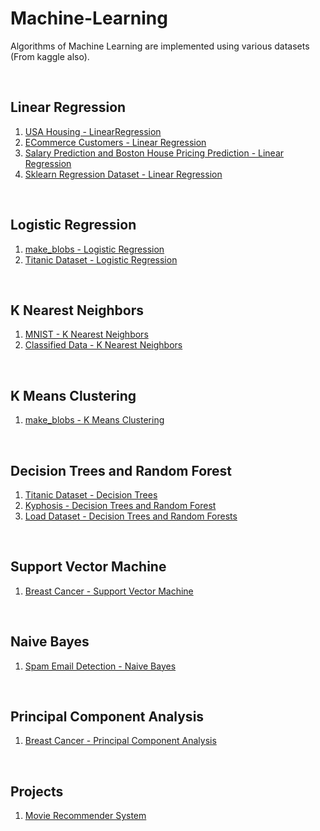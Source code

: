 # Machine-Learning

Algorithms of Machine Learning are implemented using various datasets (From kaggle also).


<br>

## Linear Regression 

1. <a href = "https://github.com/sameeksharathi/Machine-Learning/tree/master/Linear%20Regression%20-%20USA%20Housing">USA Housing - LinearRegression</a>
2. <a href = "https://github.com/sameeksharathi/Machine-Learning/tree/master/Linear%20Regression%20-%20E-Commerce%20Customers">ECommerce Customers - Linear Regression</a>
3. <a href = "https://github.com/sameeksharathi/Machine-Learning/tree/master/Salary%20Prediction%20and%20Boston%20House%20Pricing%20Prediction">Salary Prediction and Boston House Pricing Prediction - Linear Regression</a>
4. <a href = "https://github.com/sameeksharathi/Machine-Learning/tree/master/Linear%20Regression%20Using%20sklearn%20regression%20dataset">Sklearn Regression Dataset - Linear Regression</a>


<br>

## Logistic Regression

1. <a href = "https://github.com/sameeksharathi/Machine-Learning/tree/master/Logistic%20Regression%20-%20make_blobs">make_blobs - Logistic Regression</a>
2. <a href = "https://github.com/sameeksharathi/Machine-Learning/tree/master/Logistic%20Regression%20-%20Titanic%20dataset">Titanic Dataset - Logistic Regression</a>


<br>

## K Nearest Neighbors

1. <a href = "https://github.com/sameeksharathi/Machine-Learning/tree/master/K%20Nearest%20Neighbors%20-%20MNIST">MNIST - K Nearest Neighbors</a>
2. <a href="https://github.com/sameeksharathi/Machine-Learning/tree/master/K%20Nearest%20Neighbors%20-%20Classified%20Data">Classified Data - K Nearest Neighbors</a>


<br>

## K Means Clustering

1. <a href = "https://github.com/sameeksharathi/Machine-Learning/tree/master/K%20Means%20Clustering%20-%20make_blobs">make_blobs - K Means Clustering</a>


<br>

## Decision Trees and Random Forest

1. <a href = "https://github.com/sameeksharathi/Machine-Learning/tree/master/Titanic%20Dataset%20-%20Decision%20Trees">Titanic Dataset - Decision Trees</a>
2. <a href = "https://github.com/sameeksharathi/Machine-Learning/tree/master/Decision%20Trees%20and%20Random%20Forests%20-%20Kyphosis">Kyphosis - Decision Trees and Random Forest</a>
3. <a href = "https://github.com/sameeksharathi/Machine-Learning/tree/master/Loan%20Dataset%20-%20Decision%20Trees%20and%20Random%20Forest">Load Dataset - Decision Trees and Random Forests</a>


<br>

## Support Vector Machine
1. <a href = "https://github.com/sameeksharathi/Machine-Learning/tree/master/Support%20Vector%20Machine%20-%20Breast%20Cancer">Breast Cancer - Support Vector Machine</a>


<br>

## Naive Bayes

1. <a href = "https://github.com/sameeksharathi/Machine-Learning/tree/master/Spam%20Email%20Detection%20using%20Naive%20Bayes">Spam Email Detection - Naive Bayes</a>


<br>

## Principal Component Analysis

1. <a href = "https://github.com/sameeksharathi/Machine-Learning/tree/master/Breast%20Cancer%20-%20PCA">Breast Cancer - Principal Component Analysis</a>


<br>

## Projects

1. <a href = "https://github.com/sameeksharathi/Machine-Learning/tree/master/Movie%20Recommender%20System%20-%20Text%20Processing">Movie Recommender System</a>
